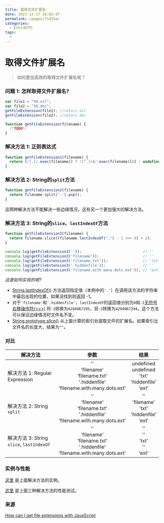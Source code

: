 ```yaml
---
title: 取得文件扩展名
date: 2021-12-17 16:02:47
permalink: /pages/71431e/
categories:
  - 《JS小技巧》
tags:
  - 
---
```

# 取得文件扩展名

> 如何更加高效的取得文件扩展名呢？

<!-- more -->

### 问题 1: 怎样取得文件扩展名?

```javascript
var file1 = "50.xsl";
var file2 = "30.doc";
getFileExtension(file1); //returs xsl
getFileExtension(file2); //returs doc

function getFileExtension(filename) {
  /*TODO*/
}
```

### 解决方法 1: 正则表达式

```js
function getFileExtension1(filename) {
  return (/[.]/.exec(filename)) ? /[^.]+$/.exec(filename)[0] : undefined;
}
```

### 解决方法 2: String的`split`方法

```js
function getFileExtension2(filename) {
  return filename.split('.').pop();
}
```

这两种解决方法不能解决一些边缘情况，这有另一个更加强大的解决方法。

### 解决方法 3: String的`slice`、`lastIndexOf`方法

```js
function getFileExtension3(filename) {
  return filename.slice((filename.lastIndexOf(".") - 1 >>> 0) + 2);
}

console.log(getFileExtension3(''));                            // ''
console.log(getFileExtension3('filename'));                    // ''
console.log(getFileExtension3('filename.txt'));                // 'txt'
console.log(getFileExtension3('.hiddenfile'));                 // ''
console.log(getFileExtension3('filename.with.many.dots.ext')); // 'ext'
```

_这是如何实现的呢?_

- [String.lastIndexOf()](https://developer.mozilla.org/zh-CN/docs/Web/JavaScript/Reference/Global_Objects/String/lastIndexOf) 方法返回指定值（本例中的`'.'`）在调用该方法的字符串中最后出现的位置，如果没找到则返回 -1。
- 对于`'filename'`和`'.hiddenfile'`，`lastIndexOf`的返回值分别为`0`和`-1`[无符号右移操作符(>>>)](https://developer.mozilla.org/zh-CN/docs/Web/JavaScript/Reference/Operators/Bitwise_Operators#%3E%3E%3E_%28Zero-fill_right_shift%29) 将`-1`转换为`4294967295`，将`-2`转换为`4294967294`，这个方法可以保证边缘情况时文件名不变。
- [String.prototype.slice()](https://developer.mozilla.org/zh-CN/docs/Web/JavaScript/Reference/Global_Objects/String/slice) 从上面计算的索引处提取文件的扩展名。如果索引比文件名的长度大，结果为`""`。

### 对比

| 解决方法                                  | 参数           | 结果  |
| ----------------------------------------- |:-------------------:|:--------:|
| 解决方法 1: Regular Expression            | ''<br>  'filename' <br> 'filename.txt' <br> '.hiddenfile' <br> 'filename.with.many.dots.ext' | undefined <br> undefined <br> 'txt' <br> 'hiddenfile' <br> 'ext' <br> |
| 解决方法 2: String `split`                | ''<br>  'filename' <br> 'filename.txt' <br> '.hiddenfile' <br> 'filename.with.many.dots.ext'            | '' <br> 'filename' <br> 'txt' <br> 'hiddenfile' <br> 'ext' <br> |
| 解决方法 3: String `slice`, `lastIndexOf` | ''<br>  'filename' <br> 'filename.txt' <br> '.hiddenfile' <br> 'filename.with.many.dots.ext'            | '' <br> '' <br> 'txt' <br> '' <br> 'ext' <br> |

### 实例与性能

[这里](https://jsbin.com/tipofu/edit?js,console) 是上面解决方法的实例。

[这里](http://jsperf.com/extract-file-extension) 是上面三种解决方法的性能测试。

### 来源

[How can I get file extensions with JavaScript](http://stackoverflow.com/questions/190852/how-can-i-get-file-extensions-with-javascript)
